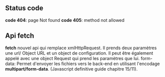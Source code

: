 ## Status code

**code 404**: page Not found
**code 405**: method not allowed

## Api fetch

**fetch** nouvel api qui remplace xmlHttpRequest. Il prends deux paramètres une url/ Object URL et un object de configuration.
Il peut être également appelé avec une object Request qui prend les paramètres que lui.
form-data: Permet d'envoyer les fichiers vers le back-end en utilisant l'encodage **multipart/form-data**. (Javascript definitive guide chapitre 15/11).
